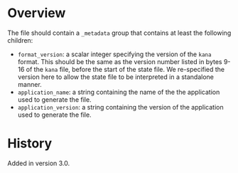 # Overview

The file should contain a `_metadata` group that contains at least the following children:

- `format_version`: a scalar integer specifying the version of the `kana` format. 
  This should be the same as the version number listed in bytes 9-16 of the `kana` file, before the start of the state file.
  We re-specified the version here to allow the state file to be interpreted in a standalone manner.
- `application_name`: a string containing the name of the the application used to generate the file.
- `application_version`: a string containing the version of the application used to generate the file.

# History

Added in version 3.0.
